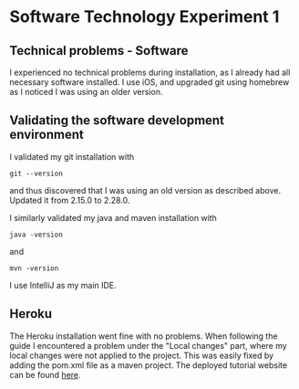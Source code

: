 # Software Technology Experiment 1

## Technical problems - Software

I experienced no technical problems during installation, as I already had all necessary software installed. I use iOS, and upgraded git using homebrew as I noticed I was using an older version.

## Validating the software development environment

I validated my git installation with

```
git --version

```
and thus discovered that I was using an old version as described above. Updated it from 2.15.0 to 2.28.0.

I similarly validated my java and maven installation with

```
java -version

```

and

```
mvn -version

```

I use IntelliJ as my main IDE.

## Heroku

The Heroku installation went fine with no problems. When following the guide I encountered a problem under the "Local changes" part, where my local changes were not applied to the project. This was easily fixed by adding the pom.xml file as a maven project. The deployed tutorial website can be found [here](https://morning-plateau-31910.herokuapp.com/).

